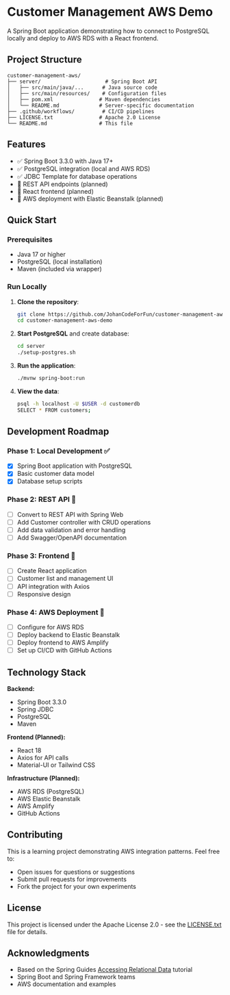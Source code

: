 # Customer Management AWS Demo

A Spring Boot application demonstrating how to connect to PostgreSQL locally and deploy to AWS RDS with a React frontend.

## Project Structure

```
customer-management-aws/
├── server/                     # Spring Boot API
│   ├── src/main/java/...      # Java source code
│   ├── src/main/resources/    # Configuration files
│   ├── pom.xml               # Maven dependencies
│   └── README.md             # Server-specific documentation
├── .github/workflows/         # CI/CD pipelines
├── LICENSE.txt               # Apache 2.0 License
└── README.md                 # This file
```

## Features

- ✅ Spring Boot 3.3.0 with Java 17+
- ✅ PostgreSQL integration (local and AWS RDS)
- ✅ JDBC Template for database operations
- 🚧 REST API endpoints (planned)
- 🚧 React frontend (planned)
- 🚧 AWS deployment with Elastic Beanstalk (planned)

## Quick Start

### Prerequisites

- Java 17 or higher
- PostgreSQL (local installation)
- Maven (included via wrapper)

### Run Locally

1. **Clone the repository**:
   ```bash
   git clone https://github.com/JohanCodeForFun/customer-management-aws-demo.git
   cd customer-management-aws-demo
   ```

2. **Start PostgreSQL** and create database:
   ```bash
   cd server
   ./setup-postgres.sh
   ```

3. **Run the application**:
   ```bash
   ./mvnw spring-boot:run
   ```

4. **View the data**:
   ```bash
   psql -h localhost -U $USER -d customerdb
   SELECT * FROM customers;
   ```

## Development Roadmap

### Phase 1: Local Development ✅
- [x] Spring Boot application with PostgreSQL
- [x] Basic customer data model
- [x] Database setup scripts

### Phase 2: REST API 🚧
- [ ] Convert to REST API with Spring Web
- [ ] Add Customer controller with CRUD operations
- [ ] Add data validation and error handling
- [ ] Add Swagger/OpenAPI documentation

### Phase 3: Frontend 🚧
- [ ] Create React application
- [ ] Customer list and management UI
- [ ] API integration with Axios
- [ ] Responsive design

### Phase 4: AWS Deployment 🚧
- [ ] Configure for AWS RDS
- [ ] Deploy backend to Elastic Beanstalk
- [ ] Deploy frontend to AWS Amplify
- [ ] Set up CI/CD with GitHub Actions

## Technology Stack

**Backend:**
- Spring Boot 3.3.0
- Spring JDBC
- PostgreSQL
- Maven

**Frontend (Planned):**
- React 18
- Axios for API calls
- Material-UI or Tailwind CSS

**Infrastructure (Planned):**
- AWS RDS (PostgreSQL)
- AWS Elastic Beanstalk
- AWS Amplify
- GitHub Actions

## Contributing

This is a learning project demonstrating AWS integration patterns. Feel free to:
- Open issues for questions or suggestions
- Submit pull requests for improvements
- Fork the project for your own experiments

## License

This project is licensed under the Apache License 2.0 - see the [LICENSE.txt](LICENSE.txt) file for details.

## Acknowledgments

- Based on the Spring Guides [Accessing Relational Data](https://github.com/spring-guides/gs-relational-data-access) tutorial
- Spring Boot and Spring Framework teams
- AWS documentation and examples
